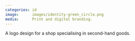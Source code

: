 ```yaml
---
categories: id
image:      images/identity-green_circle.png
media:      Print and digital branding.
---
```

A logo design for a shop specialising in second-hand goods.
